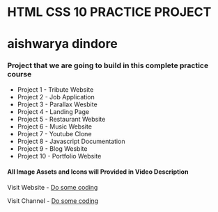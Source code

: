 # HTML CSS 10 PRACTICE PROJECT
# aishwarya dindore
### Project that we are going to build in this complete practice course

- Project 1 - Tribute Website
- Project 2 - Job Application
- Project 3 - Parallax Wesbite
- Project 4 - Landing Page
- Project 5 - Restaurant Website
- Project 6 - Music Website
- Project 7 - Youtube Clone
- Project 8 - Javascript Documentation
- Project 9 - Blog Wesbite
- Project 10 - Portfolio Website

#### All Image Assets and Icons will Provided in Video Description

Visit Website - [Do some coding](https://www.dosomecoding.com)

Visit Channel - [Do some coding](https://www.youtube.com/c/dosomecoding)
